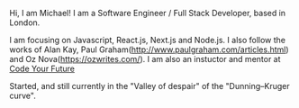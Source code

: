 Hi, I am Michael! I am a Software Engineer / Full Stack Developer, based in London.

I am focusing on Javascript, React.js, Next.js and Node.js. I also follow the works of Alan Kay, Paul Graham(http://www.paulgraham.com/articles.html) and Oz Nova(https://ozwrites.com/). I am also an instuctor and mentor at [Code Your Future](https://codeyourfuture.io/)

Started, and still currently in the "Valley of despair" of the "Dunning–Kruger curve".
